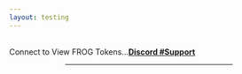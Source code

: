 ```yaml
---
layout: testing
---
```

<title>freshfrogs.io/testing</title>
<br>
<div id="pre" class="mintingTextWhite2">Connect to View FROG Tokens...<a href="https://discord.gg/xWMFWgpvd3" target="_blank" class="pointer"><strong><u>Discord #Support</u></strong></a></div>
<hr style="width: 60%; margin-left: auto; margin-right: auto;">